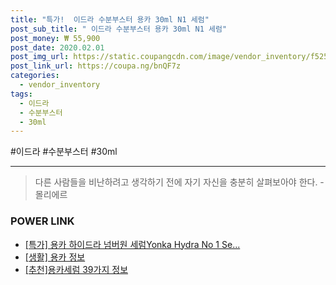 ```yaml
--- 
title: "특가!  이드라 수분부스터 용카 30ml N1 세럼" 
post_sub_title: " 이드라 수분부스터 용카 30ml N1 세럼" 
post_money: ₩ 55,900 
post_date: 2020.02.01 
post_img_url: https://static.coupangcdn.com/image/vendor_inventory/f525/7fa95ee5d06e4080067e0afd74e3a92c1bf54021d099338f8c4029d92ab8.jpg 
post_link_url: https://coupa.ng/bnQF7z 
categories: 
  - vendor_inventory 
tags: 
  - 이드라 
  - 수분부스터 
  - 30ml 
--- 
```

  #이드라 #수분부스터 #30ml 
<hr> 

> 다른 사람들을 비난하려고 생각하기 전에 자기 자신을 충분히 살펴보아야 한다. - 몰리에르 


### POWER LINK

* <a href="https://blog.naver.com/santokki14/221793044054" target="_blank">[특가] 용카 하이드라 넘버원 세럼Yonka Hydra No 1 Se...</a>
* <a href="https://blog.naver.com/fash111/221767778205" target="_blank"> [생활] 용카 정보 </a>
* <a href="https://blog.naver.com/fasyy4321/221792387235" target="_blank">[추천]용카세럼 39가지 정보</a>
